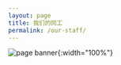 ```yaml
---
layout: page
title: 我们的同工
permalink: /our-staff/
---
```

![page banner](/assets/images/MCMC团队开幕.jpg){:width="100%"}